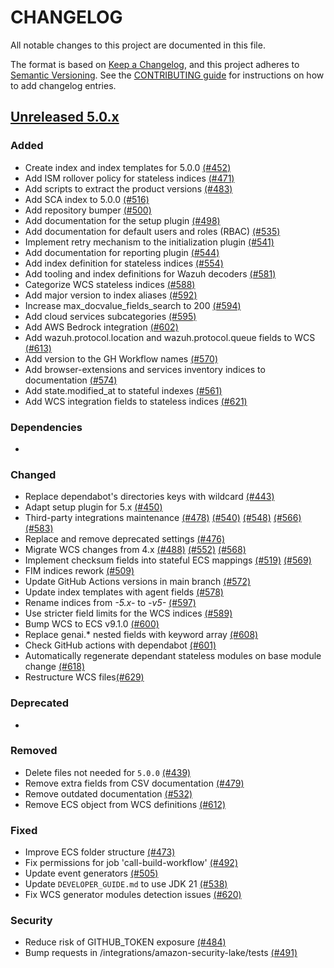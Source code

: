 # CHANGELOG

All notable changes to this project are documented in this file.

The format is based on [Keep a Changelog](https://keepachangelog.com/en/1.0.0/), and this project adheres to [Semantic Versioning](https://semver.org/spec/v2.0.0.html). See the [CONTRIBUTING guide](./CONTRIBUTING.md#Changelog) for instructions on how to add changelog entries.

## [Unreleased 5.0.x]

### Added
- Create index and index templates for 5.0.0 [(#452)](https://github.com/wazuh/wazuh-indexer-plugins/pull/452)
- Add ISM rollover policy for stateless indices [(#471)](https://github.com/wazuh/wazuh-indexer-plugins/pull/471)
- Add scripts to extract the product versions [(#483)](https://github.com/wazuh/wazuh-indexer-plugins/pull/483)
- Add SCA index to 5.0.0 [(#516)](https://github.com/wazuh/wazuh-indexer-plugins/pull/516)
- Add repository bumper [(#500)](https://github.com/wazuh/wazuh-indexer-plugins/pull/500)
- Add documentation for the setup plugin [(#498)](https://github.com/wazuh/wazuh-indexer-plugins/pull/498)
- Add documentation for default users and roles (RBAC) [(#535)](https://github.com/wazuh/wazuh-indexer-plugins/pull/535)
- Implement retry mechanism to the initialization plugin [(#541)](https://github.com/wazuh/wazuh-indexer-plugins/pull/541)
- Add documentation for reporting plugin [(#544)](https://github.com/wazuh/wazuh-indexer-plugins/pull/544)
- Add index definition for stateless indices [(#554)](https://github.com/wazuh/wazuh-indexer-plugins/pull/554)
- Add tooling and index definitions for Wazuh decoders [(#581)](https://github.com/wazuh/wazuh-indexer-plugins/pull/581)
- Categorize WCS stateless indices [(#588)](https://github.com/wazuh/wazuh-indexer-plugins/pull/588)
- Add major version to index aliases [(#592)](https://github.com/wazuh/wazuh-indexer-plugins/pull/592)
- Increase max_docvalue_fields_search to 200 [(#594)](https://github.com/wazuh/wazuh-indexer-plugins/pull/594)
- Add cloud services subcategories [(#595)](https://github.com/wazuh/wazuh-indexer-plugins/pull/595)
- Add AWS Bedrock integration [(#602)](https://github.com/wazuh/wazuh-indexer-plugins/pull/602)
- Add wazuh.protocol.location and wazuh.protocol.queue fields to WCS [(#613)](https://github.com/wazuh/wazuh-indexer-plugins/pull/613)
- Add version to the GH Workflow names [(#570)](https://github.com/wazuh/wazuh-indexer-plugins/pull/570)
- Add browser-extensions and services inventory indices to documentation [(#574)](https://github.com/wazuh/wazuh-indexer-plugins/pull/574)
- Add state.modified_at to stateful indexes [(#561)](https://github.com/wazuh/wazuh-indexer-plugins/pull/561)
- Add WCS integration fields to stateless indices [(#621)](https://github.com/wazuh/wazuh-indexer-plugins/pull/621)

### Dependencies
-

### Changed
- Replace dependabot's directories keys with wildcard [(#443)](https://github.com/wazuh/wazuh-indexer-plugins/pull/443)
- Adapt setup plugin for 5.x [(#450)](https://github.com/wazuh/wazuh-indexer-plugins/pull/450)
- Third-party integrations maintenance [(#478)](https://github.com/wazuh/wazuh-indexer-plugins/pull/478) [(#540)](https://github.com/wazuh/wazuh-indexer-plugins/pull/540) [(#548)](https://github.com/wazuh/wazuh-indexer-plugins/pull/548) [(#566)](https://github.com/wazuh/wazuh-indexer-plugins/pull/566) [(#583)](https://github.com/wazuh/wazuh-indexer-plugins/pull/583)
- Replace and remove deprecated settings [(#476)](https://github.com/wazuh/wazuh-indexer-plugins/pull/476)
- Migrate WCS changes from 4.x [(#488)](https://github.com/wazuh/wazuh-indexer-plugins/pull/488) [(#552)](https://github.com/wazuh/wazuh-indexer-plugins/pull/552) [(#568)](https://github.com/wazuh/wazuh-indexer-plugins/pull/568)
- Implement checksum fields into stateful ECS mappings [(#519)](https://github.com/wazuh/wazuh-indexer-plugins/pull/519) [(#569)](https://github.com/wazuh/wazuh-indexer-plugins/pull/569)
- FIM indices rework [(#509)](https://github.com/wazuh/wazuh-indexer-plugins/pull/509)
- Update GitHub Actions versions in main branch [(#572)](https://github.com/wazuh/wazuh-indexer-plugins/pull/572)
- Update index templates with agent fields [(#578)](https://github.com/wazuh/wazuh-indexer-plugins/pull/578)
- Rename indices from *-5.x-* to *-v5-* [(#597)](https://github.com/wazuh/wazuh-indexer-plugins/pull/597)
- Use stricter field limits for the WCS indices [(#589)](https://github.com/wazuh/wazuh-indexer-plugins/pull/589)
- Bump WCS to ECS v9.1.0 [(#600)](https://github.com/wazuh/wazuh-indexer-plugins/pull/600)
- Replace genai.* nested fields with keyword array [(#608)](https://github.com/wazuh/wazuh-indexer-plugins/pull/608)
- Check GitHub actions with dependabot [(#601)](https://github.com/wazuh/wazuh-indexer-plugins/pull/601)
- Automatically regenerate dependant stateless modules on base module change [(#618)](https://github.com/wazuh/wazuh-indexer-plugins/pull/618)
- Restructure WCS files[(#629)](https://github.com/wazuh/wazuh-indexer-plugins/pull/629)

### Deprecated
-

### Removed
- Delete files not needed for `5.0.0` [(#439)](https://github.com/wazuh/wazuh-indexer-plugins/pull/439)
- Remove extra fields from CSV documentation [(#479)](https://github.com/wazuh/wazuh-indexer-plugins/pull/479)
- Remove outdated documentation [(#532)](https://github.com/wazuh/wazuh-indexer-plugins/pull/532)
- Remove ECS object from WCS definitions [(#612)](https://github.com/wazuh/wazuh-indexer-plugins/pull/612)

### Fixed
- Improve ECS folder structure [(#473)](https://github.com/wazuh/wazuh-indexer-plugins/pull/473)
- Fix permissions for job 'call-build-workflow' [(#492)](https://github.com/wazuh/wazuh-indexer-plugins/pull/492)
- Update event generators [(#505)](https://github.com/wazuh/wazuh-indexer-plugins/pull/505)
- Update `DEVELOPER_GUIDE.md` to use JDK 21 [(#538)](https://github.com/wazuh/wazuh-indexer-plugins/pull/538)
- Fix WCS generator modules detection issues [(#620)](https://github.com/wazuh/wazuh-indexer-plugins/pull/620)

### Security
- Reduce risk of GITHUB_TOKEN exposure [(#484)](https://github.com/wazuh/wazuh-indexer-plugins/pull/484)
- Bump requests in /integrations/amazon-security-lake/tests [(#491)](https://github.com/wazuh/wazuh-indexer-plugins/pull/491)

[Unreleased 5.0.x]: https://github.com/wazuh/wazuh-indexer-plugins/compare/205f222d0d246129917fa211766e1735aae13ed7...main
